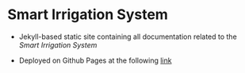 # Smart Irrigation System

- Jekyll-based static site containing all documentation related to the *Smart Irrigation System*

- Deployed on Github Pages at the following [link](https://hsandid.github.io/SmartIrrigationSystem/)
